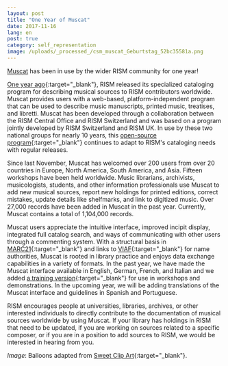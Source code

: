 ```yaml
---
layout: post
title: "One Year of Muscat"
date: 2017-11-16
lang: en
post: true
category: self_representation
image: /uploads/_processed_/csm_muscat_Geburtstag_52bc35581a.png
---
```



[Muscat](/community/muscat.html) has been in use by the wider RISM community for one year!

[One year ago](http://www.rism.info/en/home/newsdetails/article/2/welcome-muscat.html){:target="_blank"}, RISM released its specialized cataloging program for describing musical sources to RISM contributors worldwide. Muscat provides users with a web-based, platform-independent program that can be used to describe music manuscripts, printed music, treatises, and libretti. Muscat has been developed through a collaboration between the RISM Central Office and RISM Switzerland and was based on a program jointly developed by RISM Switzerland and RISM UK. In use by these two national groups for nearly 10 years, this [open-source program](https://github.com/rism-ch/muscat){:target="_blank"} continues to adapt to RISM's cataloging needs with regular releases.

Since last November, Muscat has welcomed over 200 users from over 20 countries in Europe, North America, South America, and Asia. Fifteen workshops have been held worldwide. Music librarians, archivists, musicologists, students, and other information professionals use Muscat to add new musical sources, report new holdings for printed editions, correct mistakes, update details like shelfmarks, and link to digitized music. Over 27,000 records have been added in Muscat in the past year. Currently, Muscat contains a total of 1,104,000 records.

Muscat users appreciate the intuitive interface, improved incipit display, integrated full catalog search, and ways of communicating with other users through a commenting system. With a structural basis in [MARC21](https://www.loc.gov/marc/){:target="_blank"} and links to [VIAF](http://www.viaf.org/){:target="_blank"} for name authorities, Muscat is rooted in library practice and enjoys data exchange capabilities in a variety of formats. In the past year, we have made the Muscat interface available in English, German, French, and Italian and we added [a training version](http://muscat-training.rism.info/admin/login){:target="_blank"} for use in workshops and demonstrations. In the upcoming year, we will be adding translations of the Muscat interface and guidelines in Spanish and Portuguese.

RISM encourages people at universities, libraries, archives, or other interested individuals to directly contribute to the documentation of musical sources worldwide by using Muscat. If your library has holdings in RISM that need to be updated, if you are working on sources related to a specific composer, or if you are in a position to add sources to RISM, we would be interested in hearing from you.



_Image_: Balloons adapted from [Sweet Clip Art](http://sweetclipart.com/seven-rainbow-birthday-party-balloons-239){:target="_blank"}.



<script type="text/javascript">var switchTo5x=true;</script><script type="text/javascript" src="http://w.sharethis.com/button/buttons.js"></script><script type="text/javascript">stLight.options({publisher: "9b601438-1ce1-49d8-bfd7-9cff5df54c17", doNotHash: false, doNotCopy: false, hashAddressBar: false});</script>